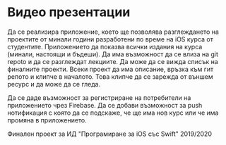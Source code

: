 # Видео презентации	

Да се реализира приложение, което ще позволява разглеждането на проектите от минали години разработени по време на iOS курса от студентите. Приложението да показва всички издания на курса (минали, настоящи и бъдеши).
Да има възможност да се влиза на git repoto и да се разглеждат лекциите.
Да може да се вижда списък на финалните проекти. Всеки проект да има описание, връзка към гит репото и клипче в началото. Това клипче да се зарежда от външем ресурс и да може да се гледа.

Да се даде възможност за регистриране на потребители на приложението чрез Firebase.
Да се добави възможност за push нотификация с която да се подскаже, че ще има нов курс или че има промяна в приложението.


Финален проект за ИД "Програмиране за iOS със Swift" 2019/2020